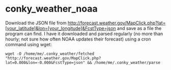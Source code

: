 # conky_weather_noaa

Download the JSON file from http://forecast.weather.gov/MapClick.php?lat=[your_latitude]&lon=[your_longitude]&FcstType=json
and save as a file the program can find. I have it downloaded and parsed regularly (no more than hourly; not sure how often NOAA
updates their forecast) using a cron command using wget:

~~~~
wget -O /home/me/.conky_weather/fetched "http://forecast.weather.gov/MapClick.php?lat=0.000&lon=-0.000&FcstType=json" && /home/me/.conky_weather/parse
~~~~

